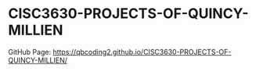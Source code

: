# CISC3630-PROJECTS-OF-QUINCY-MILLIEN
GitHub Page: https://qbcoding2.github.io/CISC3630-PROJECTS-OF-QUINCY-MILLIEN/

